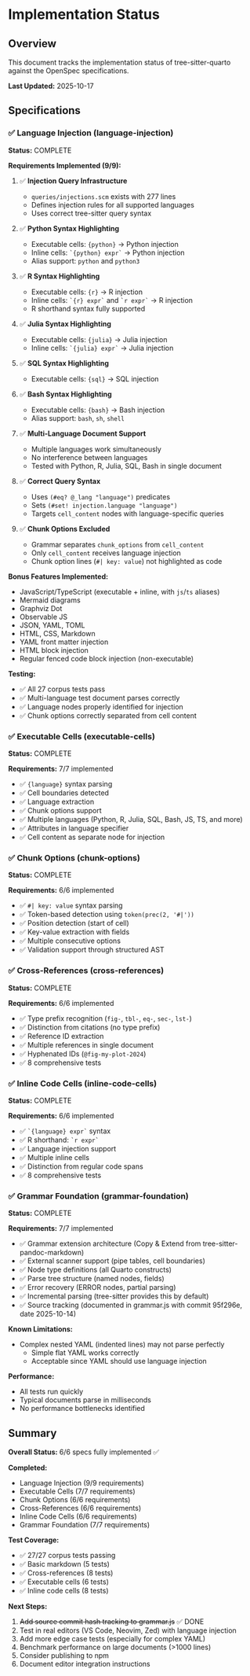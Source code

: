 # Implementation Status

## Overview

This document tracks the implementation status of tree-sitter-quarto against the OpenSpec specifications.

**Last Updated:** 2025-10-17

## Specifications

### ✅ Language Injection (language-injection)

**Status:** COMPLETE

**Requirements Implemented (9/9):**

1. ✅ **Injection Query Infrastructure**
   - `queries/injections.scm` exists with 277 lines
   - Defines injection rules for all supported languages
   - Uses correct tree-sitter query syntax

2. ✅ **Python Syntax Highlighting**
   - Executable cells: `{python}` → Python injection
   - Inline cells: `` `{python} expr` `` → Python injection
   - Alias support: `python` and `python3`

3. ✅ **R Syntax Highlighting**
   - Executable cells: `{r}` → R injection
   - Inline cells: `` `{r} expr` `` and `` `r expr` `` → R injection
   - R shorthand syntax fully supported

4. ✅ **Julia Syntax Highlighting**
   - Executable cells: `{julia}` → Julia injection
   - Inline cells: `` `{julia} expr` `` → Julia injection

5. ✅ **SQL Syntax Highlighting**
   - Executable cells: `{sql}` → SQL injection

6. ✅ **Bash Syntax Highlighting**
   - Executable cells: `{bash}` → Bash injection
   - Alias support: `bash`, `sh`, `shell`

7. ✅ **Multi-Language Document Support**
   - Multiple languages work simultaneously
   - No interference between languages
   - Tested with Python, R, Julia, SQL, Bash in single document

8. ✅ **Correct Query Syntax**
   - Uses `(#eq? @_lang "language")` predicates
   - Sets `(#set! injection.language "language")`
   - Targets `cell_content` nodes with language-specific queries

9. ✅ **Chunk Options Excluded**
   - Grammar separates `chunk_options` from `cell_content`
   - Only `cell_content` receives language injection
   - Chunk option lines (`#| key: value`) not highlighted as code

**Bonus Features Implemented:**
- JavaScript/TypeScript (executable + inline, with `js`/`ts` aliases)
- Mermaid diagrams
- Graphviz Dot
- Observable JS
- JSON, YAML, TOML
- HTML, CSS, Markdown
- YAML front matter injection
- HTML block injection
- Regular fenced code block injection (non-executable)

**Testing:**
- ✅ All 27 corpus tests pass
- ✅ Multi-language test document parses correctly
- ✅ Language nodes properly identified for injection
- ✅ Chunk options correctly separated from cell content

### ✅ Executable Cells (executable-cells)

**Status:** COMPLETE

**Requirements:** 7/7 implemented
- ✅ `{language}` syntax parsing
- ✅ Cell boundaries detected
- ✅ Language extraction
- ✅ Chunk options support
- ✅ Multiple languages (Python, R, Julia, SQL, Bash, JS, TS, and more)
- ✅ Attributes in language specifier
- ✅ Cell content as separate node for injection

### ✅ Chunk Options (chunk-options)

**Status:** COMPLETE

**Requirements:** 6/6 implemented
- ✅ `#| key: value` syntax parsing
- ✅ Token-based detection using `token(prec(2, '#|'))`
- ✅ Position detection (start of cell)
- ✅ Key-value extraction with fields
- ✅ Multiple consecutive options
- ✅ Validation support through structured AST

### ✅ Cross-References (cross-references)

**Status:** COMPLETE

**Requirements:** 6/6 implemented
- ✅ Type prefix recognition (`fig-`, `tbl-`, `eq-`, `sec-`, `lst-`)
- ✅ Distinction from citations (no type prefix)
- ✅ Reference ID extraction
- ✅ Multiple references in single document
- ✅ Hyphenated IDs (`@fig-my-plot-2024`)
- ✅ 8 comprehensive tests

### ✅ Inline Code Cells (inline-code-cells)

**Status:** COMPLETE

**Requirements:** 6/6 implemented
- ✅ `` `{language} expr` `` syntax
- ✅ R shorthand: `` `r expr` ``
- ✅ Language injection support
- ✅ Multiple inline cells
- ✅ Distinction from regular code spans
- ✅ 8 comprehensive tests

### ✅ Grammar Foundation (grammar-foundation)

**Status:** COMPLETE

**Requirements:** 7/7 implemented
- ✅ Grammar extension architecture (Copy & Extend from tree-sitter-pandoc-markdown)
- ✅ External scanner support (pipe tables, cell boundaries)
- ✅ Node type definitions (all Quarto constructs)
- ✅ Parse tree structure (named nodes, fields)
- ✅ Error recovery (ERROR nodes, partial parsing)
- ✅ Incremental parsing (tree-sitter provides this by default)
- ✅ Source tracking (documented in grammar.js with commit 95f296e, date 2025-10-14)

**Known Limitations:**
- Complex nested YAML (indented lines) may not parse perfectly
  - Simple flat YAML works correctly
  - Acceptable since YAML should use language injection

**Performance:**
- All tests run quickly
- Typical documents parse in milliseconds
- No performance bottlenecks identified

## Summary

**Overall Status:** 6/6 specs fully implemented ✅

**Completed:**
- Language Injection (9/9 requirements)
- Executable Cells (7/7 requirements)
- Chunk Options (6/6 requirements)
- Cross-References (6/6 requirements)
- Inline Code Cells (6/6 requirements)
- Grammar Foundation (7/7 requirements)

**Test Coverage:**
- ✅ 27/27 corpus tests passing
- ✅ Basic markdown (5 tests)
- ✅ Cross-references (8 tests)
- ✅ Executable cells (6 tests)
- ✅ Inline code cells (8 tests)

**Next Steps:**
1. ~~Add source commit hash tracking to grammar.js~~ ✅ DONE
2. Test in real editors (VS Code, Neovim, Zed) with language injection
3. Add more edge case tests (especially for complex YAML)
4. Benchmark performance on large documents (>1000 lines)
5. Consider publishing to npm
6. Document editor integration instructions

